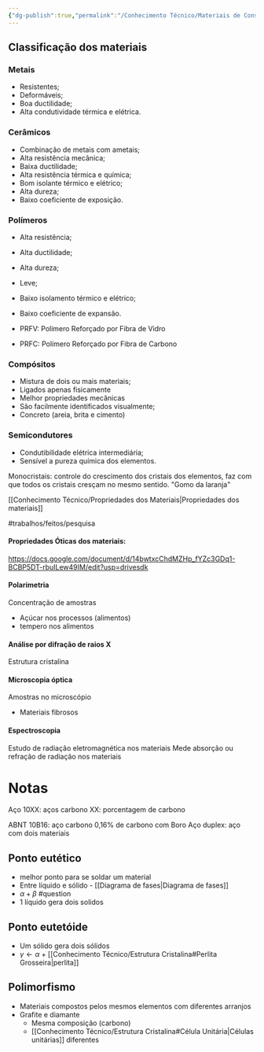 ```yaml
---
{"dg-publish":true,"permalink":"/Conhecimento Técnico/Materiais de Construção Mecânica/"}
---
```



## Classificação dos materiais
### Metais
- Resistentes;
- Deformáveis;
- Boa ductilidade;
- Alta condutividade térmica e elétrica.

### Cerâmicos
- Combinação de metais com ametais;
- Alta resistência mecânica;
- Baixa ductilidade;
- Alta resistência térmica e química;
- Bom isolante térmico e elétrico;
- Alta dureza;
- Baixo coeficiente de exposição.

### Polímeros
- Alta resistência;
- Alta ductilidade;
- Alta dureza;
- Leve;
- Baixo isolamento térmico e elétrico;
- Baixo coeficiente de expansão.

 - PRFV: Polímero Reforçado por Fibra de Vidro
 - PRFC: Polímero Reforçado por Fibra de Carbono

### Compósitos
- Mistura de dois ou mais materiais;
- Ligados apenas fisicamente
- Melhor propriedades mecânicas
- São facilmente identificados visualmente;
- Concreto (areia, brita e cimento)

### Semicondutores
- Condutibilidade elétrica intermediária;
- Sensível a pureza química dos elementos.

Monocristais: controle do crescimento dos cristais dos elementos, faz com que todos os cristais cresçam no mesmo sentido. "Gomo da laranja"

[[Conhecimento Técnico/Propriedades dos Materiais\|Propriedades dos materiais]]

#trabalhos/feitos/pesquisa 
#### Propriedades Óticas dos materiais:
  https://docs.google.com/document/d/14bwtxcChdMZHp_fYZc3GDq1-BCBP5DT-rbuILew49IM/edit?usp=drivesdk


#### Polarimetria
Concentração de amostras 
  - Açúcar nos processos (alimentos)
  - tempero nos alimentos

#### Análise por difração de raios X
Estrutura cristalina

#### Microscopia óptica
Amostras no microscópio 
  - Materiais fibrosos

#### Espectroscopia
  Estudo de radiação eletromagnética nos materiais
  Mede absorção ou refração de radiação nos materiais 

# Notas
Aço 10XX: aços carbono 
  XX: porcentagem de carbono 

ABNT 10B16: aço carbono 0,16% de carbono com Boro
Aço duplex: aço com dois materiais 

## Ponto eutético
- melhor ponto para se soldar um material
- Entre líquido e sólido - [[Diagrama de fases\|Diagrama de fases]]
- $\alpha + \beta$ #question
- 1 líquido gera dois solidos

## Ponto eutetóide
- Um sólido gera dois sólidos
- $\gamma \leftarrow \alpha$ + [[Conhecimento Técnico/Estrutura Cristalina#Perlita Grosseira\|perlita]]

## Polimorfismo
  - Materiais compostos pelos mesmos elementos com diferentes arranjos
  - Grafite e diamante
	  - Mesma composição (carbono)
	  - [[Conhecimento Técnico/Estrutura Cristalina#Célula Unitária\|Células unitárias]] diferentes
	